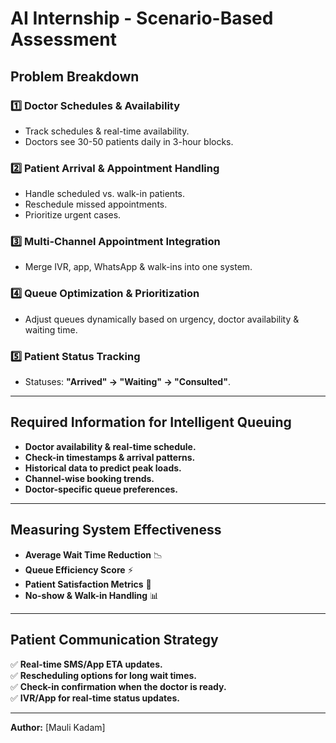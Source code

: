# AI Internship - Scenario-Based Assessment

## Problem Breakdown

### 1️⃣ Doctor Schedules & Availability
- Track schedules & real-time availability.
- Doctors see 30-50 patients daily in 3-hour blocks.

### 2️⃣ Patient Arrival & Appointment Handling
- Handle scheduled vs. walk-in patients.
- Reschedule missed appointments.
- Prioritize urgent cases.

### 3️⃣ Multi-Channel Appointment Integration
- Merge IVR, app, WhatsApp & walk-ins into one system.

### 4️⃣ Queue Optimization & Prioritization
- Adjust queues dynamically based on urgency, doctor availability & waiting time.

### 5️⃣ Patient Status Tracking
- Statuses: **"Arrived" → "Waiting" → "Consulted"**.

---

## Required Information for Intelligent Queuing
- **Doctor availability & real-time schedule.**
- **Check-in timestamps & arrival patterns.**
- **Historical data to predict peak loads.**
- **Channel-wise booking trends.**
- **Doctor-specific queue preferences.**

---

## Measuring System Effectiveness
- **Average Wait Time Reduction** 📉  
- **Queue Efficiency Score** ⚡  
- **Patient Satisfaction Metrics** 💬  
- **No-show & Walk-in Handling** 📊  

---

## Patient Communication Strategy
✅ **Real-time SMS/App ETA updates.**  
✅ **Rescheduling options for long wait times.**  
✅ **Check-in confirmation when the doctor is ready.**  
✅ **IVR/App for real-time status updates.**  
 

---
**Author:** [Mauli Kadam]  

